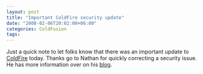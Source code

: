 ```yaml
---
layout: post
title: "Important ColdFire security update"
date: "2008-02-06T20:02:00+06:00"
categories: ColdFusion 
tags: 
---
```


Just a quick note to let folks know that there was an important update to <a href="http://coldfire.riaforge.org">ColdFire</a> today. Thanks go to Nathan for quickly correcting a security issue. He has more information over on his <a href="http://www.mischefamily.com/nathan/index.cfm/2008/2/6/ColdFire-Security-Update">blog</a>.
